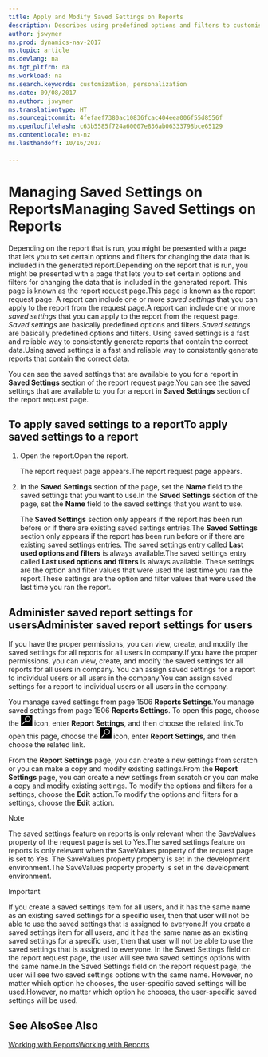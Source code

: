 ```yaml
---
title: Apply and Modify Saved Settings on Reports
description: Describes using predefined options and filters to customise a report, and to generate the correct data.
author: jswymer
ms.prod: dynamics-nav-2017
ms.topic: article
ms.devlang: na
ms.tgt_pltfrm: na
ms.workload: na
ms.search.keywords: customization, personalization
ms.date: 09/08/2017
ms.author: jswymer
ms.translationtype: HT
ms.sourcegitcommit: 4fefaef7380ac10836fcac404eea006f55d8556f
ms.openlocfilehash: c63b5585f724a60007e836ab06333798bce65129
ms.contentlocale: en-nz
ms.lasthandoff: 10/16/2017

---
```

# <a name="managing-saved-settings-on-reports"></a><span data-ttu-id="3d853-103">Managing Saved Settings on Reports</span><span class="sxs-lookup"><span data-stu-id="3d853-103">Managing Saved Settings on Reports</span></span>
<span data-ttu-id="3d853-104">Depending on the report that is run, you might be presented with a page that lets you to set certain options and filters for changing the data that is included in the generated report.</span><span class="sxs-lookup"><span data-stu-id="3d853-104">Depending on the report that is run, you might be presented with a page that lets you to set certain options and filters for changing the data that is included in the generated report.</span></span> <span data-ttu-id="3d853-105">This page is known as the report request page.</span><span class="sxs-lookup"><span data-stu-id="3d853-105">This page is known as the report request page.</span></span> <span data-ttu-id="3d853-106">A report can include one or more *saved settings* that you can apply to the report from the request page.</span><span class="sxs-lookup"><span data-stu-id="3d853-106">A report can include one or more *saved settings* that you can apply to the report from the request page.</span></span> <span data-ttu-id="3d853-107">*Saved settings* are basically predefined options and filters.</span><span class="sxs-lookup"><span data-stu-id="3d853-107">*Saved settings* are basically predefined options and filters.</span></span> <span data-ttu-id="3d853-108">Using saved settings is a fast and reliable way to consistently generate reports that contain the correct data.</span><span class="sxs-lookup"><span data-stu-id="3d853-108">Using saved settings is a fast and reliable way to consistently generate reports that contain the correct data.</span></span>

<span data-ttu-id="3d853-109">You can see the saved settings that are available to you for a report in **Saved Settings** section of the report request page.</span><span class="sxs-lookup"><span data-stu-id="3d853-109">You can see the saved settings that are available to you for a report in **Saved Settings** section of the report request page.</span></span>  

## <a name="to-apply-saved-settings-to-a-report"></a><span data-ttu-id="3d853-110">To apply saved settings to a report</span><span class="sxs-lookup"><span data-stu-id="3d853-110">To apply saved settings to a report</span></span>
1. <span data-ttu-id="3d853-111">Open the report.</span><span class="sxs-lookup"><span data-stu-id="3d853-111">Open the report.</span></span>

   <span data-ttu-id="3d853-112">The report request page appears.</span><span class="sxs-lookup"><span data-stu-id="3d853-112">The report request page appears.</span></span>    
2. <span data-ttu-id="3d853-113">In the **Saved Settings** section of the page, set the **Name** field  to the saved settings that you want to use.</span><span class="sxs-lookup"><span data-stu-id="3d853-113">In the **Saved Settings** section of the page, set the **Name** field  to the saved settings that you want to use.</span></span>

   <span data-ttu-id="3d853-114">The **Saved Settings** section only appears if the report has been run before or if there are existing saved settings entries.</span><span class="sxs-lookup"><span data-stu-id="3d853-114">The **Saved Settings** section only appears if the report has been run before or if there are existing saved settings entries.</span></span> <span data-ttu-id="3d853-115">The saved settings entry called **Last used options and filters** is always available.</span><span class="sxs-lookup"><span data-stu-id="3d853-115">The saved settings entry called **Last used options and filters** is always available.</span></span> <span data-ttu-id="3d853-116">These settings are the option and filter values that were used the last time you ran the report.</span><span class="sxs-lookup"><span data-stu-id="3d853-116">These settings are the option and filter values that were used the last time you ran the report.</span></span>

## <a name="administer-saved-report-settings-for-users"></a><span data-ttu-id="3d853-117">Administer saved report settings for users</span><span class="sxs-lookup"><span data-stu-id="3d853-117">Administer saved report settings for users</span></span>
<span data-ttu-id="3d853-118">If you have the proper permissions, you can view, create, and modify the saved settings for all reports for all users in company.</span><span class="sxs-lookup"><span data-stu-id="3d853-118">If you have the proper permissions, you can view, create, and modify the saved settings for all reports for all users in company.</span></span> <span data-ttu-id="3d853-119">You can assign saved settings for a report to individual users or all users in the company.</span><span class="sxs-lookup"><span data-stu-id="3d853-119">You can assign saved settings for a report to individual users or all users in the company.</span></span>

<span data-ttu-id="3d853-120">You manage saved settings from page 1506 **Reports Settings**.</span><span class="sxs-lookup"><span data-stu-id="3d853-120">You manage saved settings from page 1506 **Reports Settings**.</span></span> <span data-ttu-id="3d853-121">To open this page, choose the ![Search for Page or Report](media/ui-search/search_small.png "Search for Page or Report icon") icon, enter **Report Settings**, and then choose the related link.</span><span class="sxs-lookup"><span data-stu-id="3d853-121">To open this page, choose the ![Search for Page or Report](media/ui-search/search_small.png "Search for Page or Report icon") icon, enter **Report Settings**, and then choose the related link.</span></span>

<span data-ttu-id="3d853-122">From the **Report Settings** page, you can create a new settings from scratch or you can make a copy and modify existing settings.</span><span class="sxs-lookup"><span data-stu-id="3d853-122">From the **Report Settings** page, you can create a new settings from scratch or you can make a copy and modify existing settings.</span></span> <span data-ttu-id="3d853-123">To modify the options and filters for a settings, choose the **Edit** action.</span><span class="sxs-lookup"><span data-stu-id="3d853-123">To modify the options and filters for a settings, choose the **Edit** action.</span></span>

> [!NOTE]
> <span data-ttu-id="3d853-124">The saved settings feature on reports is only relevant when the SaveValues property of the request page is set to Yes.</span><span class="sxs-lookup"><span data-stu-id="3d853-124">The saved settings feature on reports is only relevant when the SaveValues property of the request page is set to Yes.</span></span> <span data-ttu-id="3d853-125">The SaveValues property property is set in the development environment.</span><span class="sxs-lookup"><span data-stu-id="3d853-125">The SaveValues property property is set in the development environment.</span></span>  

> [!Important]
> <span data-ttu-id="3d853-126">If you create a saved settings item for all users, and it has the same name as an existing saved settings for a specific user, then that user will not be able to use the saved settings that is assigned to everyone.</span><span class="sxs-lookup"><span data-stu-id="3d853-126">If you create a saved settings item for all users, and it has the same name as an existing saved settings for a specific user, then that user will not be able to use the saved settings that is assigned to everyone.</span></span>  <span data-ttu-id="3d853-127">In the Saved Settings field on the report request page, the user will see two saved settings options with the same name.</span><span class="sxs-lookup"><span data-stu-id="3d853-127">In the Saved Settings field on the report request page, the user will see two saved settings options with the same name.</span></span> <span data-ttu-id="3d853-128">However, no matter which option he chooses, the user-specific saved settings will be used.</span><span class="sxs-lookup"><span data-stu-id="3d853-128">However, no matter which option he chooses, the user-specific saved settings will be used.</span></span>

## <a name="see-also"></a><span data-ttu-id="3d853-129">See Also</span><span class="sxs-lookup"><span data-stu-id="3d853-129">See Also</span></span>
[<span data-ttu-id="3d853-130">Working with Reports</span><span class="sxs-lookup"><span data-stu-id="3d853-130">Working with Reports</span></span>](ui-work-report.md)  

